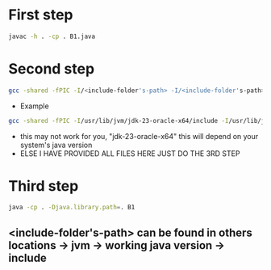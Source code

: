 # First step
```bash
javac -h . -cp . B1.java
```
# Second step
```bash
gcc -shared -fPIC -I/<include-folder's-path> -I/<include-folder's-path>/linux B1.c -o libB1.so
```
- Example
```bash
gcc -shared -fPIC -I/usr/lib/jvm/jdk-23-oracle-x64/include -I/usr/lib/jvm/jdk-23-oracle-x64/include/linux B1.c -o libB1.so
```
- this may not work for you, "jdk-23-oracle-x64" this will depend on your system's java version
- ELSE I HAVE PROVIDED ALL FILES HERE JUST DO THE 3RD STEP 
# Third step
```bash
java -cp . -Djava.library.path=. B1
```
## <include-folder's-path> can be found in others locations -> jvm -> working java version -> include